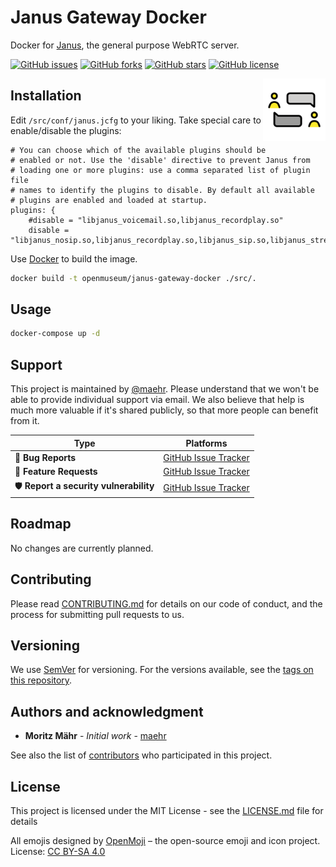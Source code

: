 # Janus Gateway Docker

Docker for [Janus](https://janus.conf.meetecho.com/), the general purpose WebRTC server.

[![GitHub issues](https://img.shields.io/github/issues/open-museum/janus-gateway-docker.svg)](https://github.com/open-museum/janus-gateway-docker/issues)
[![GitHub forks](https://img.shields.io/github/forks/open-museum/janus-gateway-docker.svg)](https://github.com/open-museum/janus-gateway-docker/network)
[![GitHub stars](https://img.shields.io/github/stars/open-museum/janus-gateway-docker.svg)](https://github.com/open-museum/janus-gateway-docker/stargazers)
[![GitHub license](https://img.shields.io/github/license/open-museum/janus-gateway-docker.svg)](https://github.com/open-museum/janus-gateway-docker/blob/master/LICENSE.md)

[<img src="android-chrome-512x512.png" align="right" width="100">](https://open-museum.github.io/janus-gateway-docker/)

## Installation

Edit `/src/conf/janus.jcfg` to your liking. Take special care to enable/disable the plugins:

```text
# You can choose which of the available plugins should be
# enabled or not. Use the 'disable' directive to prevent Janus from
# loading one or more plugins: use a comma separated list of plugin file
# names to identify the plugins to disable. By default all available
# plugins are enabled and loaded at startup.
plugins: {
	#disable = "libjanus_voicemail.so,libjanus_recordplay.so"
	disable = "libjanus_nosip.so,libjanus_recordplay.so,libjanus_sip.so,libjanus_streaming.so,libjanus_textroom.so,libjanus_videocall.so,libjanus_videoroom.so,libjanus_voicemail.so"
````

Use [Docker](https://www.docker.com/) to build the image.

```bash
docker build -t openmuseum/janus-gateway-docker ./src/.
```

## Usage

```bash
docker-compose up -d
```

## Support

This project is maintained by [@maehr](https://github.com/maehr). Please understand that we won't be able to provide individual support via email. We also believe that help is much more valuable if it's shared publicly, so that more people can benefit from it.

| Type                   | Platforms                                                    |
| ---------------------- | ------------------------------------------------------------ |
| 🚨 **Bug Reports**      | [GitHub Issue Tracker](https://github.com/open-museum/janus-gateway-docker/issues) |
| 🎁 **Feature Requests** | [GitHub Issue Tracker](https://github.com/open-museum/janus-gateway-docker/issues) |
| 🛡 **Report a security vulnerability**      | [GitHub Issue Tracker](https://github.com/open-museum/janus-gateway-docker/issues) |

## Roadmap

No changes are currently planned.

## Contributing

Please read [CONTRIBUTING.md](CONTRIBUTING.md) for details on our code of conduct, and the process for submitting pull requests to us.

## Versioning

We use [SemVer](http://semver.org/) for versioning. For the versions available, see the [tags on this repository](https://github.com/open-museum/janus-gateway-docker/tags).

## Authors and acknowledgment

- **Moritz Mähr** - _Initial work_ - [maehr](https://github.com/maehr)

See also the list of [contributors](https://github.com/open-museum/janus-gateway-docker/graphs/contributors) who participated in this project.

## License

This project is licensed under the MIT License - see the [LICENSE.md](LICENSE.md) file for details

All emojis designed by [OpenMoji](https://openmoji.org/) – the open-source emoji and icon project. License: [CC BY-SA 4.0](https://creativecommons.org/licenses/by-sa/4.0/#)